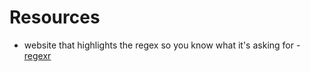 # Resources
- website that highlights the regex so you know what it's asking for - [regexr](https://regexr.com/)